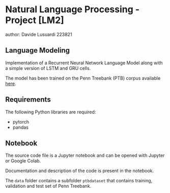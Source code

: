 # Natural Language Processing - Project [LM2]
author: Davide Lusuardi 223821

## Language Modeling
Implementation of a Recurrent Neural Network Language Model
along with a simple version of LSTM and GRU cells.

The model has been trained on the Penn Treebank (PTB) corpus 
available [here](https://data.deepai.org/ptbdataset.zip).

## Requirements
The following Python libraries are required:

* pytorch
* pandas

## Notebook
The source code file is a Jupyter notebook and can be opened 
with Jupyter or Google Colab. 

Documentation and description of the code is present in the notebook.

The `data` folder contains a subfolder `ptbdataset` that contains 
training, validation and test set of Penn Treebank.